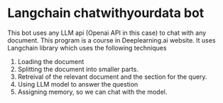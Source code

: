# Langchain chatwithyourdata bot
This bot uses any LLM api (Openai API in this case) to chat with any document.
This program is a course in Deeplearning.ai website. It uses Langchain library which uses the following techniques
1. Loading the document
2. Splitting the document into smaller parts.
3. Retreival of the relevant document and the section for the query.
4. Using LLM model to answer the question
5. Assigning memory, so we can chat with the model.
